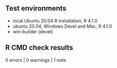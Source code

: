 ## Test environments

* local Ubuntu 20.04 R installation, R 4.1.0
* ubuntu 20.04, Windows Devel and Mac, R 4.1.0
* win-builder (devel)

## R CMD check results

0 errors | 0 warnings | 1 note
